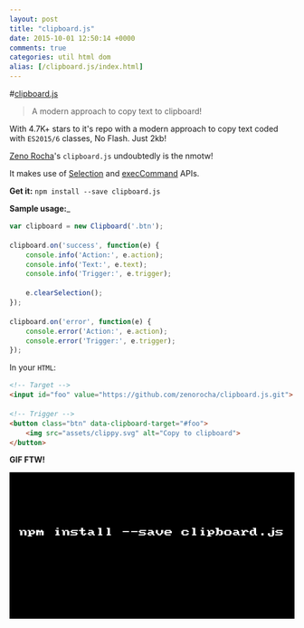 ```yaml
---
layout: post
title: "clipboard.js"
date: 2015-10-01 12:50:14 +0000
comments: true
categories: util html dom
alias: [/clipboard.js/index.html]
---
```


#[clipboard.js](http://zenorocha.github.io/clipboard.js/)
> A modern approach to copy text to clipboard!

With 4.7K+ stars to it's repo with a modern approach to copy text coded with `ES2015/6` classes,  No Flash. Just 2kb! 

[Zeno Rocha](http://zenorocha.com/)'s `clipboard.js` undoubtedly is the nmotw! 

It makes use of  [Selection](https://developer.mozilla.org/en-US/docs/Web/API/Selection) and [execCommand](https://developer.mozilla.org/en-US/docs/Web/API/Document/execCommand) APIs.

__Get it:__ ```npm install --save clipboard.js```

__Sample usage:___

```js
var clipboard = new Clipboard('.btn');

clipboard.on('success', function(e) {
    console.info('Action:', e.action);
    console.info('Text:', e.text);
    console.info('Trigger:', e.trigger);

    e.clearSelection();
});

clipboard.on('error', function(e) {
    console.error('Action:', e.action);
    console.error('Trigger:', e.trigger);
});
```

In your `HTML`:

```html
<!-- Target -->
<input id="foo" value="https://github.com/zenorocha/clipboard.js.git">

<!-- Trigger -->
<button class="btn" data-clipboard-target="#foo">
    <img src="assets/clippy.svg" alt="Copy to clipboard">
</button>
```

__GIF FTW!__

![clipboard.js](/images/clipboard.js/clipboard.js.gif)



